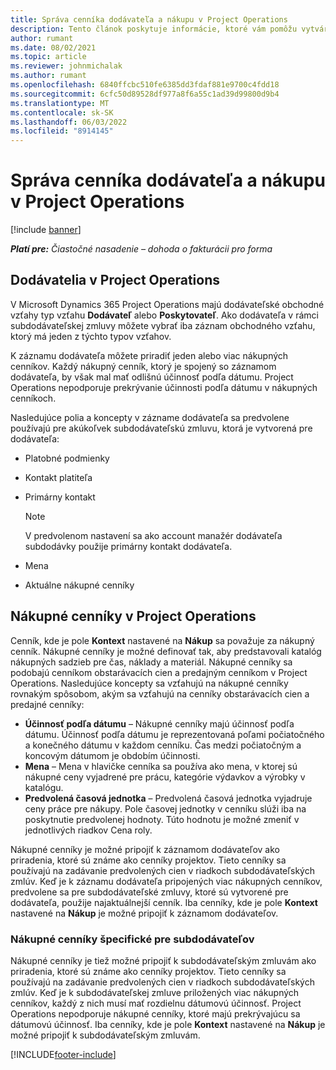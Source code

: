 ```yaml
---
title: Správa cenníka dodávateľa a nákupu v Project Operations
description: Tento článok poskytuje informácie, ktoré vám pomôžu vytvárať a udržiavať údaje o dodávateľoch a nákupné cenníky pre subdodávky.
author: rumant
ms.date: 08/02/2021
ms.topic: article
ms.reviewer: johnmichalak
ms.author: rumant
ms.openlocfilehash: 6840ffcbc510fe6385dd3fdaf881e9700c4fdd18
ms.sourcegitcommit: 6cfc50d89528df977a8f6a55c1ad39d99800d9b4
ms.translationtype: MT
ms.contentlocale: sk-SK
ms.lasthandoff: 06/03/2022
ms.locfileid: "8914145"
---
```

# <a name="vendor-and-purchase-price-list-management-in-project-operations"></a>Správa cenníka dodávateľa a nákupu v Project Operations

[!include [banner](../../includes/dataverse-preview.md)]

_**Platí pre:** Čiastočné nasadenie – dohoda o fakturácii pro forma_

## <a name="vendors-in-project-operations"></a>Dodávatelia v Project Operations

V Microsoft Dynamics 365 Project Operations majú dodávateľské obchodné vzťahy typ vzťahu **Dodávateľ** alebo **Poskytovateľ**. Ako dodávateľa v rámci subdodávateľskej zmluvy môžete vybrať iba záznam obchodného vzťahu, ktorý má jeden z týchto typov vzťahov.

K záznamu dodávateľa môžete priradiť jeden alebo viac nákupných cenníkov. Každý nákupný cenník, ktorý je spojený so záznamom dodávateľa, by však mal mať odlišnú účinnosť podľa dátumu. Project Operations nepodporuje prekrývanie účinnosti podľa dátumu v nákupných cenníkoch.

Nasledujúce polia a koncepty v zázname dodávateľa sa predvolene používajú pre akúkoľvek subdodávateľskú zmluvu, ktorá je vytvorená pre dodávateľa:

- Platobné podmienky
- Kontakt platiteľa
- Primárny kontakt

    > [!NOTE]
    > V predvolenom nastavení sa ako account manažér dodávateľa subdodávky použije primárny kontakt dodávateľa.

- Mena
- Aktuálne nákupné cenníky

## <a name="purchase-price-lists-in-project-operations"></a>Nákupné cenníky v Project Operations

Cenník, kde je pole **Kontext** nastavené na **Nákup** sa považuje za nákupný cenník. Nákupné cenníky je možné definovať tak, aby predstavovali katalóg nákupných sadzieb pre čas, náklady a materiál. Nákupné cenníky sa podobajú cenníkom obstarávacích cien a predajným cenníkom v Project Operations. Nasledujúce koncepty sa vzťahujú na nákupné cenníky rovnakým spôsobom, akým sa vzťahujú na cenníky obstarávacích cien a predajné cenníky:

- **Účinnosť podľa dátumu** – Nákupné cenníky majú účinnosť podľa dátumu. Účinnosť podľa dátumu je reprezentovaná poľami počiatočného a konečného dátumu v každom cenníku. Čas medzi počiatočným a koncovým dátumom je obdobím účinnosti.
- **Mena** – Mena v hlavičke cenníka sa používa ako mena, v ktorej sú nákupné ceny vyjadrené pre prácu, kategórie výdavkov a výrobky v katalógu.
- **Predvolená časová jednotka** – Predvolená časová jednotka vyjadruje ceny práce pre nákupy. Pole časovej jednotky v cenníku slúži iba na poskytnutie predvolenej hodnoty. Túto hodnotu je možné zmeniť v jednotlivých riadkov Cena roly.

Nákupné cenníky je možné pripojiť k záznamom dodávateľov ako priradenia, ktoré sú známe ako cenníky projektov. Tieto cenníky sa používajú na zadávanie predvolených cien v riadkoch subdodávateľských zmlúv. Keď je k záznamu dodávateľa pripojených viac nákupných cenníkov, predvolene sa pre subdodávateľské zmluvy, ktoré sú vytvorené pre dodávateľa, použije najaktuálnejší cenník. Iba cenníky, kde je pole **Kontext** nastavené na **Nákup** je možné pripojiť k záznamom dodávateľov.

### <a name="subcontract-specific-purchase-price-lists"></a>Nákupné cenníky špecifické pre subdodávateľov

Nákupné cenníky je tiež možné pripojiť k subdodávateľským zmluvám ako priradenia, ktoré sú známe ako cenníky projektov. Tieto cenníky sa používajú na zadávanie predvolených cien v riadkoch subdodávateľských zmlúv. Keď je k subdodávateľskej zmluve priložených viac nákupných cenníkov, každý z nich musí mať rozdielnu dátumovú účinnosť. Project Operations nepodporuje nákupné cenníky, ktoré majú prekrývajúcu sa dátumovú účinnosť. Iba cenníky, kde je pole **Kontext** nastavené na **Nákup** je možné pripojiť k subdodávateľským zmluvám.

[!INCLUDE[footer-include](../../includes/footer-banner.md)]
